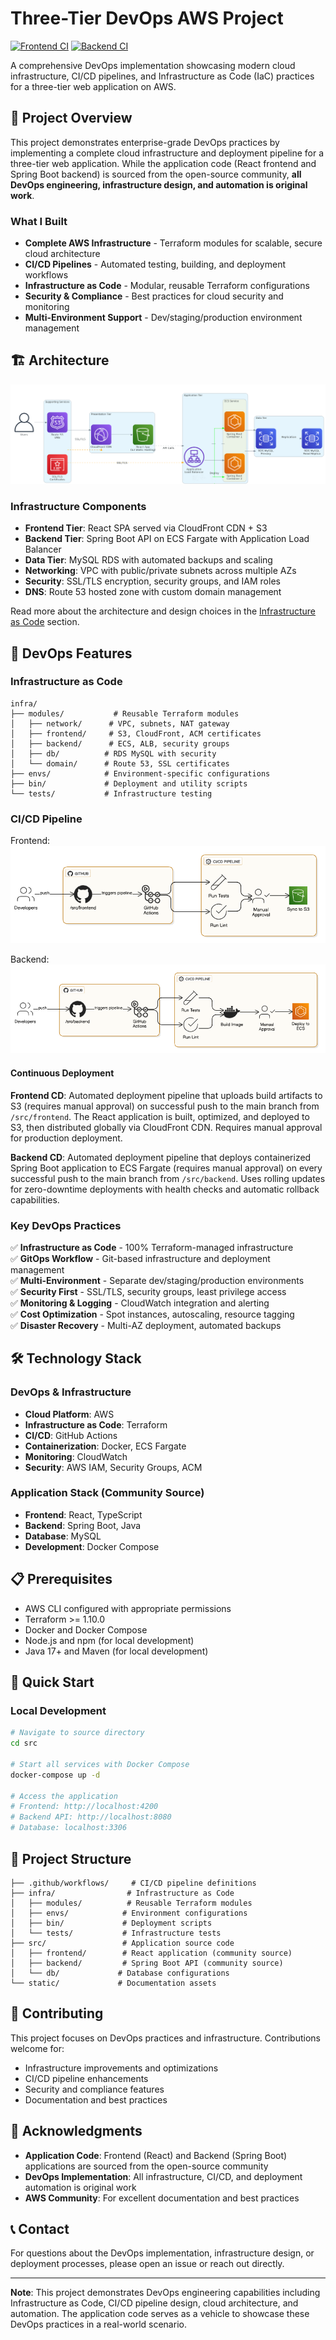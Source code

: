 # Three-Tier DevOps AWS Project
[![Frontend CI](https://github.com/HasanAshab/three-tier-devops-aws/actions/workflows/frontend-cicd.yaml/badge.svg)](https://github.com/HasanAshab/three-tier-devops-aws/actions/workflows/frontend-cicd.yaml)
[![Backend CI](https://github.com/HasanAshab/three-tier-devops-aws/actions/workflows/backend-cicd.yaml/badge.svg)](https://github.com/HasanAshab/three-tier-devops-aws/actions/workflows/backend-cicd.yaml)

A comprehensive DevOps implementation showcasing modern cloud infrastructure, CI/CD pipelines, and Infrastructure as Code (IaC) practices for a three-tier web application on AWS.

## 🎯 Project Overview

This project demonstrates enterprise-grade DevOps practices by implementing a complete cloud infrastructure and deployment pipeline for a three-tier web application. While the application code (React frontend and Spring Boot backend) is sourced from the open-source community, **all DevOps engineering, infrastructure design, and automation is original work**.

### What I Built

- **Complete AWS Infrastructure** - Terraform modules for scalable, secure cloud architecture
- **CI/CD Pipelines** - Automated testing, building, and deployment workflows
- **Infrastructure as Code** - Modular, reusable Terraform configurations
- **Security & Compliance** - Best practices for cloud security and monitoring
- **Multi-Environment Support** - Dev/staging/production environment management

## 🏗️ Architecture

![Architecture Diagram](infra/static/images/architecture.png)

### Infrastructure Components

- **Frontend Tier**: React SPA served via CloudFront CDN + S3
- **Backend Tier**: Spring Boot API on ECS Fargate with Application Load Balancer
- **Data Tier**: MySQL RDS with automated backups and scaling
- **Networking**: VPC with public/private subnets across multiple AZs
- **Security**: SSL/TLS encryption, security groups, and IAM roles
- **DNS**: Route 53 hosted zone with custom domain management

Read more about the architecture and design choices in the [Infrastructure as Code](infra/README.md) section.

## 🚀 DevOps Features

### Infrastructure as Code
```
infra/
├── modules/           # Reusable Terraform modules
│   ├── network/      # VPC, subnets, NAT gateway
│   ├── frontend/     # S3, CloudFront, ACM certificates
│   ├── backend/      # ECS, ALB, security groups
│   ├── db/          # RDS MySQL with security
│   └── domain/      # Route 53, SSL certificates
├── envs/            # Environment-specific configurations
├── bin/             # Deployment and utility scripts
└── tests/           # Infrastructure testing
```

### CI/CD Pipeline
Frontend:
![Frontend](static/images/cicd/frontend.png)

Backend:
![Backend](static/images/cicd/backend.png)

#### Continuous Deployment

**Frontend CD**: Automated deployment pipeline that uploads build artifacts to S3 (requires manual approval) on successful push to the main branch from `/src/frontend`. The React application is built, optimized, and deployed to S3, then distributed globally via CloudFront CDN. Requires manual approval for production deployment.

**Backend CD**: Automated deployment pipeline that deploys containerized Spring Boot application to ECS Fargate (requires manual approval) on every successful push to the main branch from `/src/backend`. Uses rolling updates for zero-downtime deployments with health checks and automatic rollback capabilities.


### Key DevOps Practices

✅ **Infrastructure as Code** - 100% Terraform-managed infrastructure  
✅ **GitOps Workflow** - Git-based infrastructure and deployment management  
✅ **Multi-Environment** - Separate dev/staging/production environments  
✅ **Security First** - SSL/TLS, security groups, least privilege access  
✅ **Monitoring & Logging** - CloudWatch integration and alerting  
✅ **Cost Optimization** - Spot instances, autoscaling, resource tagging  
✅ **Disaster Recovery** - Multi-AZ deployment, automated backups  

## 🛠️ Technology Stack

### DevOps & Infrastructure
- **Cloud Platform**: AWS
- **Infrastructure as Code**: Terraform
- **CI/CD**: GitHub Actions
- **Containerization**: Docker, ECS Fargate
- **Monitoring**: CloudWatch
- **Security**: AWS IAM, Security Groups, ACM

### Application Stack (Community Source)
- **Frontend**: React, TypeScript
- **Backend**: Spring Boot, Java
- **Database**: MySQL
- **Development**: Docker Compose

## 📋 Prerequisites

- AWS CLI configured with appropriate permissions
- Terraform >= 1.10.0
- Docker and Docker Compose
- Node.js and npm (for local development)
- Java 17+ and Maven (for local development)

## 🚀 Quick Start

### Local Development

```bash
# Navigate to source directory
cd src

# Start all services with Docker Compose
docker-compose up -d

# Access the application
# Frontend: http://localhost:4200
# Backend API: http://localhost:8080
# Database: localhost:3306
```

## 📁 Project Structure

```
├── .github/workflows/     # CI/CD pipeline definitions
├── infra/                # Infrastructure as Code
│   ├── modules/          # Reusable Terraform modules
│   ├── envs/            # Environment configurations
│   ├── bin/             # Deployment scripts
│   └── tests/           # Infrastructure tests
├── src/                 # Application source code
│   ├── frontend/        # React application (community source)
│   ├── backend/         # Spring Boot API (community source)
│   └── db/             # Database configurations
└── static/             # Documentation assets
```

## 🤝 Contributing

This project focuses on DevOps practices and infrastructure. Contributions welcome for:

- Infrastructure improvements and optimizations
- CI/CD pipeline enhancements
- Security and compliance features
- Documentation and best practices


## 🙏 Acknowledgments

- **Application Code**: Frontend (React) and Backend (Spring Boot) applications are sourced from the open-source community
- **DevOps Implementation**: All infrastructure, CI/CD, and deployment automation is original work
- **AWS Community**: For excellent documentation and best practices

## 📞 Contact

For questions about the DevOps implementation, infrastructure design, or deployment processes, please open an issue or reach out directly.

---

**Note**: This project demonstrates DevOps engineering capabilities including Infrastructure as Code, CI/CD pipeline design, cloud architecture, and automation. The application code serves as a vehicle to showcase these DevOps practices in a real-world scenario.